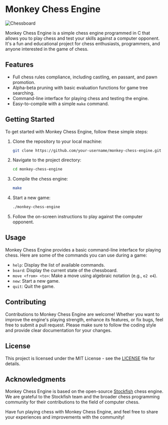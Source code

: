 # Monkey Chess Engine

![Chessboard](chessboard.png)

Monkey Chess Engine is a simple chess engine programmed in C that allows you to play chess and test your skills against a computer opponent. It's a fun and educational project for chess enthusiasts, programmers, and anyone interested in the game of chess.

## Features

- Full chess rules compliance, including castling, en passant, and pawn promotion.
- Alpha-beta pruning with basic evaluation functions for game tree searching.
- Command-line interface for playing chess and testing the engine.
- Easy-to-compile with a simple `make` command.

## Getting Started

To get started with Monkey Chess Engine, follow these simple steps:

1. Clone the repository to your local machine:

   ```bash
   git clone https://github.com/your-username/monkey-chess-engine.git
   ```

2. Navigate to the project directory:

   ```bash
   cd monkey-chess-engine
   ```

3. Compile the chess engine:

   ```bash
   make
   ```

4. Start a new game:

   ```bash
   ./monkey-chess-engine
   ```

5. Follow the on-screen instructions to play against the computer opponent.

## Usage

Monkey Chess Engine provides a basic command-line interface for playing chess. Here are some of the commands you can use during a game:

- `help`: Display the list of available commands.
- `board`: Display the current state of the chessboard.
- `move <from> <to>`: Make a move using algebraic notation (e.g., `e2 e4`).
- `new`: Start a new game.
- `quit`: Quit the game.

## Contributing

Contributions to Monkey Chess Engine are welcome! Whether you want to improve the engine's playing strength, enhance its features, or fix bugs, feel free to submit a pull request. Please make sure to follow the coding style and provide clear documentation for your changes.

## License

This project is licensed under the MIT License - see the [LICENSE](LICENSE) file for details.

## Acknowledgments

Monkey Chess Engine is based on the open-source [Stockfish](https://stockfishchess.org/) chess engine. We are grateful to the Stockfish team and the broader chess programming community for their contributions to the field of computer chess.

Have fun playing chess with Monkey Chess Engine, and feel free to share your experiences and improvements with the community!
